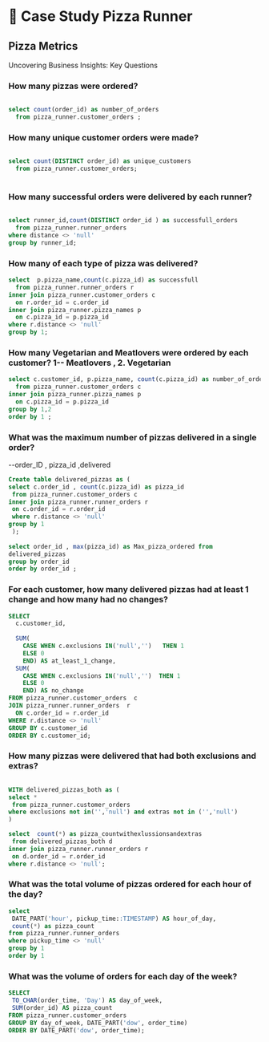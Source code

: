 # 🍕 Case Study Pizza Runner

## Pizza Metrics 

Uncovering Business Insights: Key Questions

### How many pizzas were ordered?

````sql

select count(order_id) as number_of_orders 
  from pizza_runner.customer_orders ;

````
### How many unique customer orders were made?
````sql

select count(DISTINCT order_id) as unique_customers 
  from pizza_runner.customer_orders;
  
````

### How many successful orders were delivered by each runner?

````sql

select runner_id,count(DISTINCT order_id ) as successfull_orders   
  from pizza_runner.runner_orders
where distance <> 'null' 
group by runner_id;

````

### How many of each type of pizza was delivered?

````sql
select  p.pizza_name,count(c.pizza_id) as successfull
  from pizza_runner.runner_orders r 
inner join pizza_runner.customer_orders c 
  on r.order_id = c.order_id 
inner join pizza_runner.pizza_names p 
  on c.pizza_id = p.pizza_id
where r.distance <> 'null'
group by 1;

````
### How many Vegetarian and Meatlovers were ordered by each customer?  1-- Meatlovers , 2. Vegetarian 

````sql
select c.customer_id, p.pizza_name, count(c.pizza_id) as number_of_orders
  from pizza_runner.customer_orders c
inner join pizza_runner.pizza_names p 
  on c.pizza_id = p.pizza_id
group by 1,2
order by 1 ;

````
 ### What was the maximum number of pizzas delivered in a single order?
 --order_ID , pizza_id ,delivered 
 
 ````sql
Create table delivered_pizzas as (
select c.order_id , count(c.pizza_id) as pizza_id 
  from pizza_runner.customer_orders c 
inner join pizza_runner.runner_orders r
  on c.order_id = r.order_id
  where r.distance <> 'null'
group by 1
  );
  
select order_id , max(pizza_id) as Max_pizza_ordered from 
delivered_pizzas
group by order_id
order by order_id ;

 ````

### For each customer, how many delivered pizzas had at least 1 change and how many had no changes?

````sql
SELECT 
  c.customer_id,
     
  SUM(
    CASE WHEN c.exclusions IN('null','')   THEN 1
    ELSE 0
    END) AS at_least_1_change,
  SUM(
    CASE WHEN c.exclusions IN('null','')  THEN 1 
    ELSE 0
    END) AS no_change
FROM pizza_runner.customer_orders  c
JOIN pizza_runner.runner_orders  r
  ON c.order_id = r.order_id
WHERE r.distance <> 'null' 
GROUP BY c.customer_id
ORDER BY c.customer_id;

 ````
 
### How many pizzas were delivered that had both exclusions and extras?

 ````sql
 
WITH delivered_pizzas_both as (
select * 
  from pizza_runner.customer_orders 
where exclusions not in('','null') and extras not in ('','null')
)

select  count(*) as pizza_countwithexlussionsandextras
  from delivered_pizzas_both d
inner join pizza_runner.runner_orders r 
  on d.order_id = r.order_id
where r.distance <> 'null';

````
### What was the total volume of pizzas ordered for each hour of the day?

 ````sql
select 
  DATE_PART('hour', pickup_time::TIMESTAMP) AS hour_of_day,
  count(*) as pizza_count 
from pizza_runner.runner_orders
where pickup_time <> 'null'
group by 1 
order by 1

````
### What was the volume of orders for each day of the week? 

 ````sql
SELECT
  TO_CHAR(order_time, 'Day') AS day_of_week,
  SUM(order_id) AS pizza_count
FROM pizza_runner.customer_orders
GROUP BY day_of_week, DATE_PART('dow', order_time)
ORDER BY DATE_PART('dow', order_time);

 ````

